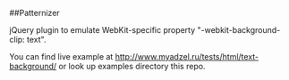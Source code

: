 ##Patternizer

jQuery plugin to emulate WebKit-specific property "-webkit-background-clip: text".

You can find live example at http://www.myadzel.ru/tests/html/text-background/ or look up examples directory this repo.

